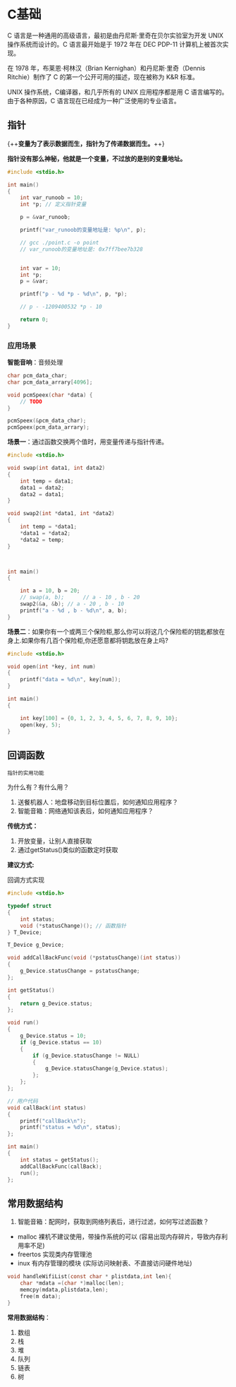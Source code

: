 # C基础

C 语言是一种通用的高级语言，最初是由丹尼斯·里奇在贝尔实验室为开发 UNIX 操作系统而设计的。C 语言最开始是于 1972 年在 DEC PDP-11 计算机上被首次实现。

在 1978 年，布莱恩·柯林汉（Brian Kernighan）和丹尼斯·里奇（Dennis Ritchie）制作了 C 的第一个公开可用的描述，现在被称为 K&R 标准。

UNIX 操作系统，C编译器，和几乎所有的 UNIX 应用程序都是用 C 语言编写的。由于各种原因，C 语言现在已经成为一种广泛使用的专业语言。

## 指针

{++**变量为了表示数据而生，指针为了传递数据而生。**++}

**指针没有那么神秘，他就是一个变量，不过放的是别的变量地址。**

```c
#include <stdio.h>

int main()
{
    int var_runoob = 10;
    int *p; // 定义指针变量

    p = &var_runoob;

    printf("var_runoob的变量地址是: %p\n", p);

    // gcc ./point.c -o point
    // var_runoob的变量地址是: 0x7ff7bee7b328


    int var = 10;
    int *p;
    p = &var;

    printf("p - %d *p - %d\n", p, *p);

    // p - -1209400532 *p - 10

    return 0;
}
```

### 应用场景

**智能音响**：音频处理

```c
char pcm_data_char;
char pcm_data_arrary[4096];

void pcmSpeex(char *data) {
    // TODO
}

pcmSpeex(&pcm_data_char);
pcmSpeex(pcm_data_arrary);

```

**场景一**：通过函数交换两个值时，用变量传递与指针传递。

```c
#include <stdio.h>

void swap(int data1, int data2)
{
    int temp = data1;
    data1 = data2;
    data2 = data1;
}

void swap2(int *data1, int *data2)
{
    int temp = *data1;
    *data1 = *data2;
    *data2 = temp;
}



int main()
{

    int a = 10, b = 20;
    // swap(a, b);      // a - 10 , b - 20
    swap2(&a, &b); // a - 20 , b - 10
    printf("a - %d , b - %d\n", a, b);
}
```

**场景二**：如果你有一个或两三个保险柜,那么你可以将这几个保险柜的钥匙都放在身上.如果你有几百个保险柜,你还愿意都将钥匙放在身上吗?

```c
#include <stdio.h>

void open(int *key, int num)
{
    printf("data = %d\n", key[num]);
}

int main()
{

    int key[100] = {0, 1, 2, 3, 4, 5, 6, 7, 8, 9, 10};
    open(key, 5);
}
```

## 回调函数

`指针的实用功能`

为什么有？有什么用？

1. 送餐机器人：地盘移动到目标位置后，如何通知应用程序？
2. 智能音箱：网络通知该表后，如何通知应用程序？

**传统方式：**

1. 开放变量，让别人直接获取
2. 通过getStatus()类似的函数定时获取

**建议方式:**

回调方式实现

```c
#include <stdio.h>

typedef struct
{
    int status;
    void (*statusChange)(); // 函数指针
} T_Device;

T_Device g_Device;

void addCallBackFunc(void (*pstatusChange)(int status))
{
    g_Device.statusChange = pstatusChange;
};

int getStatus()
{
    return g_Device.status;
};

void run()
{
    g_Device.status = 10;
    if (g_Device.status == 10)
    {
        if (g_Device.statusChange != NULL)
        {
            g_Device.statusChange(g_Device.status);
        };
    };
};

// 用户代码
void callBack(int status)
{
    printf("callBack\n");
    printf("status = %d\n", status);
};

int main()
{
    int status = getStatus();
    addCallBackFunc(callBack);
    run();
};
```

## 常用数据结构

1. 智能音箱：配网时，获取到网络列表后，进行过滤，如何写过滤函数？

- malloc 裸机不建议使用，带操作系统的可以 (容易出现内存碎片，导致内存利用率不足)
- freertos 实现类内存管理池
- inux 有内存管理的模块 (实际访问映射表、不直接访问硬件地址)

```c
void handleWifiList(const char * plistdata,int len){
    char *mdata =(char *)malloc(len);
    memcpy(mdata,plistdata,len);
    free(m data);
}
```

**常用数据结构**：

1. 数组
2. 栈
3. 堆
4. 队列
5. 链表
6. 树
